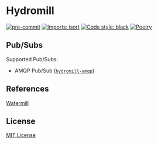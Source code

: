 # Hydromill

[![pre-commit](https://img.shields.io/badge/pre--commit-enabled-brightgreen?logo=pre-commit)](https://github.com/pre-commit/pre-commit)
[![Imports: isort](https://img.shields.io/badge/%20imports-isort-%231674b1?style=flat&labelColor=ef8336)](https://pycqa.github.io/isort/)
[![Code style: black](https://img.shields.io/badge/code%20style-black-000000.svg)](https://github.com/psf/black)
[![Poetry](https://img.shields.io/endpoint?url=https://python-poetry.org/badge/v0.json)](https://python-poetry.org/)

## Pub/Subs

Supported Pub/Subs:

- AMQP Pub/Sub [(`hydromill-amqp`)](https://github.com/mczudowski/hydromill-amqp)

## References

[Watermill](https://github.com/ThreeDotsLabs/watermill)

## License

[MIT License](./LICENSE)
